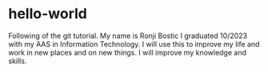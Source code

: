 # hello-world
Following of the git tutorial.
My name is Ronji Bostic I graduated 10/2023 with my AAS in Information Technology. I will use this to improve my life and work in new places and on new things. I will improve my knowledge and skills.
